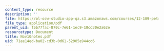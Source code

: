 ```yaml
---
content_type: resource
description: ''
file: https://ol-ocw-studio-app-qa.s3.amazonaws.com/courses/12-109-petrology-fall-2005/71ee14edba02cd3b0d6152905e944cd6_Nov10notes.pdf
file_type: application/pdf
parent_uid: f5b77fac-870c-7e61-1ec9-10cd30e2a62e
resourcetype: Document
title: Nov10notes.pdf
uid: 71ee14ed-ba02-cd3b-0d61-52905e944cd6
---
```

